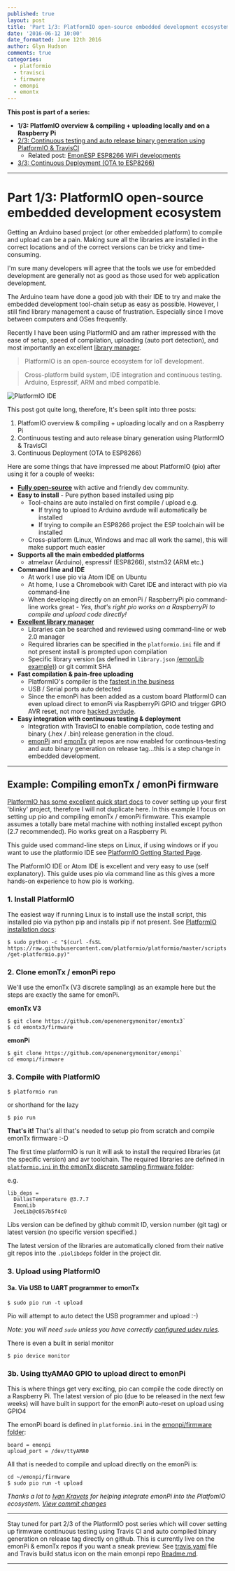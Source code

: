 ```yaml
---
published: true
layout: post
title: 'Part 1/3: PlatformIO open-source embedded development ecosystem'
date: '2016-06-12 10:00'
date_formatted: June 12th 2016
author: Glyn Hudson
comments: true
categories:
  - platformio
  - travisci
  - firmware
  - emonpi
  - emontx
---
```



**This post is part of a series:**

 - **1/3: PlatfomIO overview & compiling + uploading locally and on a Raspberry Pi**
 - [2/3: Continuous testing and auto release binary generation using PlatformIO & TravisCI](/2016/06/auto-build-continuous-test-firmware/)
     - Related post: [EmonESP ESP8266 WiFi developments](/2016/06/esp8266-emonesp-developments)
 - [3/3: Continuous Deployment (OTA to ESP8266)](/2016/06/esp8266-ota-update/)

***

# Part 1/3: PlatformIO open-source embedded development ecosystem


Getting an Arduino based project (or other embedded platform) to compile and upload can be a pain. Making sure all the libraries are installed in the correct locations and of the correct versions can be tricky and time-consuming.

I'm sure many developers will agree that the tools we use for embedded development are generally not as good as those used for web application development.

The Arduino team have done a good job with their IDE to try and make the embedded development tool-chain setup as easy as possible. However, I still find library management a cause of frustration. Especially since I move between computers and OSes frequently.

Recently I have been using PlatformIO and am rather impressed with the ease of setup, speed of compilation, uploading (auto port detection), and most importantly an excellent [library manager](http://platformio.org/lib).

> PlatformIO is an open-source ecosystem for IoT development.

> Cross-platform build system, IDE integration and continuous testing. Arduino, Espressif, ARM and mbed compatible.


![PlatformIO IDE](/uploads/default/original/1X/f6d5f19402b36b099b3d54bd44a46b2a1ce673d3.png)

This post got quite long, therefore, It's been split into three posts:

 1. PlatfomIO overview & compiling + uploading locally and on a Raspberry Pi
 2. Continuous testing and auto release binary generation using PlatformIO & TravisCI
 3. Continuous Deployment (OTA to ESP8266)

Here are some things that have impressed me about PlatformIO (pio) after using it for a couple of weeks:

- [**Fully open-source**](https://github.com/platformio) with active and friendly dev community.
- **Easy to install** - Pure python based installed using pip
  - Tool-chains are auto installed on first compile / upload e.g.
    - If trying to upload to Arduino avrdude will automatically be installed
    - If trying to compile an ESP8266 project the ESP toolchain will be installed
  - Cross-platform (Linux, Windows and mac all work the same), this will make support much easier
- **Supports all the main embedded platforms**
  - atmelavr (Arduino), espressif (ESP8266), ststm32 (ARM etc.)
- **Command line and IDE**
  - At work I use pio via Atom IDE on Ubuntu
  - At home, I use a Chromebook with Caret IDE and interact with pio via command-line
   - When developing directly on an emonPi / RaspberryPi pio command-line works great - *Yes, that's right pio works on a RaspberryPi to compile and upload code directly!*
- [**Excellent library manager**](http://platformio.org/lib)
  - Libraries can be searched and reviewed using command-line or web 2.0 manager
  - Required libraries can be specified in the `platformio.ini` file and if not present install is prompted upon compilation
  - Specific library version (as defined in `library.json` [(emonLib example)](https://github.com/openenergymonitor/EmonLib/blob/master/library.json)) or git commit SHA
- **Fast compilation & pain-free uploading**
  - PlatformIO's compiler is the [fastest in the business](https://twitter.com/krzychb2/status/729294573760065536)
  - USB / Serial ports auto detected
  - Since the emonPi has been added as a custom board PlatformIO can even upload direct to emonPi via RaspberryPi GPIO and trigger GPIO AVR reset, not more [hacked avrdude](https://github.com/openenergymonitor/avrdude-rpi).
- **Easy integration with continuous testing & deployment**
  - Integration with TravisCI to enable compilation, code testing and binary (.hex / .bin) release generation in the cloud.
   - [emonPi](http://github.com/openenergymonitor/emonpi/) and [emonTx](github.com/openenergymonitor/emonTxFirmware) git repos are now enabled for continous-testing and auto binary generation on release tag...this is a step change in embedded development.

<!--more-->

***


## Example: Compiling emonTx / emonPi firmware

[PlatformIO has some excellent quick start docs](http://docs.platformio.org/en/latest/quickstart.html) to cover setting up your first 'blinky' project, therefore I will not duplicate here. In this example I focus on setting up pio and compiling emonTx / emonPi firmware. This example assumes a totally bare metal machine with nothing installed except python (2.7 recommended). Pio works great on a Raspberry Pi.

This guide used command-line steps on Linux, if using windows or if you want to use the platformio IDE see [PlatformIO Getting Started Page](http://platformio.org/get-started).

The PlatformIO IDE or Atom IDE is excellent and very easy to use (self explanatory). This guide uses pio via command line as this gives a more hands-on experience to how pio is working.

### 1. Install PlatformIO

The easiest way if running Linux is to install use the install script, this installed pio via python pip and installs pip if not present. See [PlatformIO installation docs](http://docs.platformio.org/en/latest/installation.html#installer-script):

`$ sudo python -c "$(curl -fsSL https://raw.githubusercontent.com/platformio/platformio/master/scripts/get-platformio.py)"`

### 2. Clone emonTx / emonPi repo

We'll use the emonTx (V3 discrete sampling) as an example here but the steps are exactly the same for emonPi.

**emonTx V3**

```
$ git clone https://github.com/openenergymonitor/emontx3`
$ cd emontx3/firmware
```

**emonPi**

```
$ git clone https://github.com/openenergymonitor/emonpi`
cd emonpi/firmware
```

### 3. Compile with PlatformIO

`$ platformio run`

or shorthand for the lazy

`$ pio run`

**That's it!** That's all that's needed to setup pio from scratch and compile emonTx firmware :-D

The first time platformIO is run it will ask to install the required libraries (at the specific version) and avr toolchain. The required libraries are defined in [`platformio.ini` in the emonTx discrete sampling firmware folder](https://github.com/openenergymonitor/emontx3):

e.g.

```
lib_deps =
  DallasTemperature @3.7.7
  EmonLib
  JeeLib@c057b5f4c0
```
Libs version can be defined by github commit ID, version number (git tag) or latest version (no specific version specified.)

The latest version of the libraries are automatically cloned from their native git repos into the `.piolibdeps` folder in the project dir.

### 3. Upload using PlatformIO

#### 3a. Via USB to UART programmer to emonTx

`$ sudo pio run -t upload`

Pio will attempt to auto detect the USB programmer and upload :-)

*Note: you will need `sudo` unless you have correctly [configured udev rules](https://github.com/platformio/platformio/blob/develop/scripts/99-platformio-udev.rules).*

There is even a built in serial monitor

`$ pio device monitor`

### 3b. Using ttyAMA0 GPIO to upload direct to emonPi

This is where things get very exciting, pio can compile the code directly on a Raspberry Pi. The latest version of pio (due to be released in the next few weeks) will have built in support for the emonPi auto-reset on upload using GPIO4

The emonPi board is defined in `platformio.ini` in the [emonpi/firmware folder](https://github.com/openenergymonitor/emonpi/blob/master/firmware/platformio.ini):

```
board = emonpi
upload_port = /dev/ttyAMA0
```

All that is needed to compile and upload directly on the emonPi is:

```
cd ~/emonpi/firmware
$ sudo pio run -t upload
```

*Thanks a lot to [Ivan Kravets](https://github.com/ivankravets) for helping integrate emonPi into the PlatfomIO ecosystem. [View commit changes](https://github.com/platformio/platformio/commit/c5b5e80de4928cf91be59e675429b520e31d873a)*

***
Stay tuned for part 2/3 of the PlatformIO post series which will cover setting up firmware continuous testing using Travis CI and auto compiled binary generation on release tag directly on github. This is currently live on the emonPi & emonTx repos if you want a sneak preview. See [travis.yaml](https://github.com/openenergymonitor/emonpi/blob/master/.travis.yml) file and Travis build status icon on the main emonpi repo [Readme.md](https://github.com/openenergymonitor/emonpi/blob/master/README.md).

***
